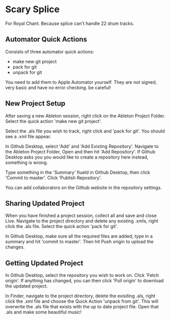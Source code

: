 # Scary Splice

For Royal Chant. Because splice can't handle 22 drum tracks.

## Automator Quick Actions

Consists of three automator quick actions:

- make new git project
- pack for git
- unpack for git

You need to add them to Apple Automator yourself. They are not signed, very basic and have no error checking. be careful!

## New Project Setup
After saving a new Ableton session, right click on the Ableton Project Folder. Select the quick action 'make new git project'.

Select the .als file you wish to track, right click and 'pack for git'. You should see a .xml file appear.

In Github Desktop, select 'Add' and 'Add Existing Repository'. Navigate to the Ableton Project Folder, Open and then hit 'Add Repository'. If Github Desktop asks you you would like to create a repository here instead, something is wrong.

Type something in the 'Summary' fiueld in Github Desktop, then click 'Commit to master'. Click 'Publish Repository'.

You can add collaborators on the Github website in the repository settings.

## Sharing Updated Project

When you have finished a project session, collect all and save and close Live. Navigate to the project directory and delete any existing .xmls, right click the .als file. Select the quick action 'pack for git'.

In Github Desktop, make sure all the required files are added, type in a summary and hit 'commit to master'. Then hit Push origin to upload the changes.

## Getting Updated Project

In Github Desktop, select the repository you wish to work on. Click 'Fetch origin'. If anything has changed, you can then click 'Pull origin' to download the updated project.

In Finder, navigate to the project directory, delete the exisiting .als, right click the .xml file and choose the Quick Action 'unpack from git'. This will overwrite the .als file that exists with the up to date project file. Open that .als and make some beautiful music!
